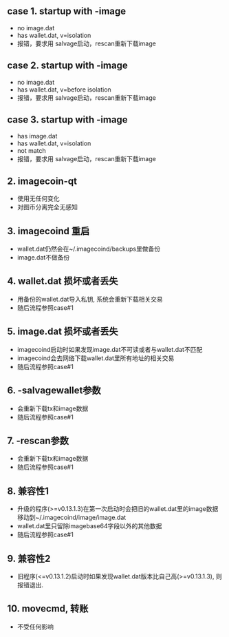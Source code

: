 ## case 1. startup with -image
* no image.dat
* has wallet.dat, v=isolation
* 报错，要求用 salvage启动，rescan重新下载image

## case 2. startup with -image
* no image.dat
* has wallet.dat, v=before isolation
* 报错，要求用 salvage启动，rescan重新下载image


## case 3. startup with -image
* has image.dat
* has wallet.dat, v=isolation
* not match
* 报错，要求用 salvage启动，rescan重新下载image

























## 2. imagecoin-qt
* 使用无任何变化
* 对图币分离完全无感知

## 3. imagecoind 重启
* wallet.dat仍然会在~/.imagecoind/backups里做备份
* image.dat不做备份

## 4. wallet.dat 损坏或者丢失
* 用备份的wallet.dat导入私钥, 系统会重新下载相关交易
* 随后流程参照case#1

## 5. image.dat 损坏或者丢失
* imagecoind启动时如果发现image.dat不可读或者与wallet.dat不匹配
* imagecoind会去网络下载wallet.dat里所有地址的相关交易
* 随后流程参照case#1

## 6. -salvagewallet参数
* 会重新下载tx和image数据
* 随后流程参照case#1

## 7. -rescan参数
* 会重新下载tx和image数据
* 随后流程参照case#1

## 8. 兼容性1
* 升级的程序(>=v0.13.1.3)在第一次启动时会把旧的wallet.dat里的image数据移动到~/.imagecoind/image/image.dat
* wallet.dat里只留除imagebase64字段以外的其他数据
* 随后流程参照case#1

## 9. 兼容性2
* 旧程序(<=v0.13.1.2)启动时如果发现wallet.dat版本比自己高(>=v0.13.1.3), 则报错退出.

## 10. movecmd, 转账
* 不受任何影响